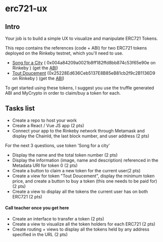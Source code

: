 # erc721-ux

## Intro
Your job is to build a simple UX to visualize and manipulate ERC721 Tokens.

This repo contains the references (code + ABI) for two ERC721 tokens deployed on the Rinkeby testnet, which you'll need to use.
- [Song for a City](contracts/SongForACity.sol) ( 0x004a84209a0021b8ff182ffd8bb874c53f65e90e on Rinkeby ) (get the [ABI](build/contracts/SongForACity.json))
- [Tout Doucement](contracts/ToutDoucement.sol) (0x25228Ed636Ceb5137E8B85eB81cb2f9c2B1136D9 on Rinkeby ) (get the [ABI](build/contracts/ToutDoucement.json))

To get started using these tokens, I suggest you use the truffle generated ABI and MyCrypto in order to claim/buy a token for each.

## Tasks list
- Create a repo to host your work
- Create a React / Vue JS app (2 pts)
- Connect your app to the Rinkeby network through Metamask and display the ChainId, the last block number, and user address (2 pts)

For the next 3 questions, use token 'Song for a city'

- Display the name and the total token number (2 pts)
- Display the information (image, name and description) referenced in the Metadata URI for token 0 (2 pts)
- Create a button to claim a new token for the current user(2 pts)
- Create a view for token "Tout Doucement", display the minimum token price, and create a button to buy a token (this one needs to be paid for) (2 pts)
- Create a view to display all the tokens the current user has on both ERC721 (2 pts)
#### Call teacher once you get here
- Create an interface to transfer a token (2 pts)
- Create a view to visualize all the token holders for each ERC721 (2 pts)
- Create routing + views to display all the tokens held by any address specified in the URL (2 pts)
